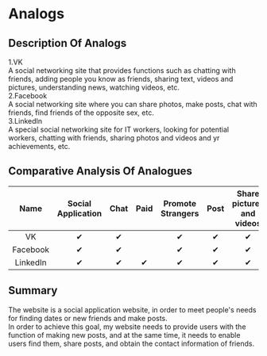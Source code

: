 # Analogs

## Description Of Analogs
1.VK   
A social networking site that provides functions such as chatting with friends, adding people you know as friends, sharing text, videos and pictures, understanding news, watching videos, etc.  
2.Facebook    
A social networking site where you can share photos, make posts, chat with friends, find friends of the opposite sex, etc.  
3.LinkedIn    
A special social networking site for IT workers, looking for potential workers, chatting with friends, sharing photos and videos and yr achievements, etc.  


## Comparative Analysis Of Analogues

| Name | Social Application | Chat | Paid | Promote Strangers | Post |Share pictures and videos|Share files|
| :-----:| :----: | :----: | :-----:| :----: | :----: | :----: |:----: |
| VK | ✔ | ✔ |   | ✔ | ✔ | ✔ |✔ |
| Facebook | ✔ | ✔ |  | ✔ | ✔ |✔ |✔ |
| LinkedIn | ✔ | ✔ | ✔ | ✔ |✔  |✔ |✔ |

## Summary
The website is a social application website, in order to meet people's needs for finding dates or new friends and make posts.  
In order to achieve this goal, my website needs to provide users with the function of making new posts, and at the same time, it needs to enable users find them, share posts, and obtain the contact information of friends.  